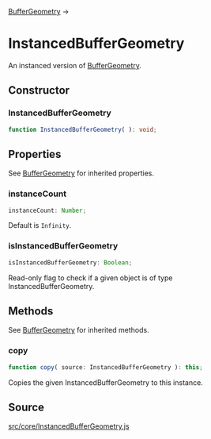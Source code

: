 [BufferGeometry](en\core\BufferGeometry.html) →

# InstancedBufferGeometry

An instanced version of [BufferGeometry](en\core\BufferGeometry.html).

## Constructor

### InstancedBufferGeometry

  
  
```ts  
function InstancedBufferGeometry( ): void;  
```  

## Properties

See [BufferGeometry](en\core\BufferGeometry.html) for inherited properties.

### instanceCount

  
  
```ts  
instanceCount: Number;  
```  

Default is `Infinity`.

### isInstancedBufferGeometry

  
  
```ts  
isInstancedBufferGeometry: Boolean;  
```  

Read-only flag to check if a given object is of type InstancedBufferGeometry.

## Methods

See [BufferGeometry](en\core\BufferGeometry.html) for inherited methods.

### copy

  
  
```ts  
function copy( source: InstancedBufferGeometry ): this;  
```  

Copies the given InstancedBufferGeometry to this instance.

## Source

<a
href="https://github.com/mrdoob/three.js/blob/master/src/core/InstancedBufferGeometry.js">src/core/InstancedBufferGeometry.js</a>

